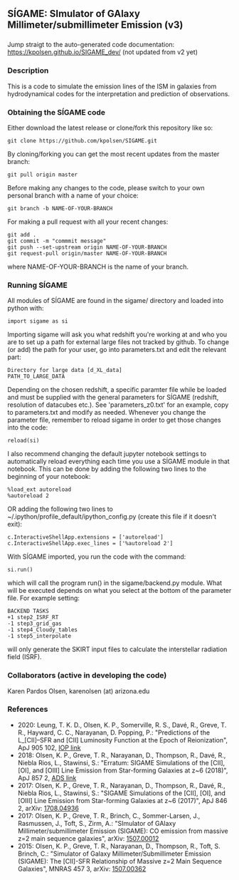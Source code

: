 ## SÍGAME: SImulator of GAlaxy Millimeter/submillimeter Emission (v3)

###
Jump straigt to the auto-generated code documentation:
https://kpolsen.github.io/SIGAME_dev/ (not updated from v2 yet)

### Description
This is a code to simulate the emission lines of the ISM in galaxies from hydrodynamical codes for the interpretation and prediction of observations.

### Obtaining the SÍGAME code
Either download the latest release or clone/fork this repository like so:
``` 
git clone https://github.com/kpolsen/SIGAME.git
```
By cloning/forking you can get the most recent updates from the master branch:
``` 
git pull origin master
```
Before making any changes to the code, please switch to your own personal branch with a name of your choice:
```
git branch -b NAME-OF-YOUR-BRANCH
```
For making a pull request with all your recent changes:
``` 
git add .
git commit -m "commmit message"
git push --set-upstream origin NAME-OF-YOUR-BRANCH
git request-pull origin/master NAME-OF-YOUR-BRANCH
```
where NAME-OF-YOUR-BRANCH is the name of your branch.

### Running SÍGAME

All modules of SÍGAME are found in the sigame/ directory and loaded into python with:
``` 
import sigame as si
```
Importing sigame will ask you what redshift you're working at and who you are to set up a path for external large files not tracked by github. To change (or add) the path for your user, go into parameters.txt and edit the relevant part:
```
Directory for large data [d_XL_data]
PATH_TO_LARGE_DATA
```
Depending on the chosen redshift, a specific paramter file while be loaded and must be supplied with the general parameters for SÍGAME (redshift, resolution of datacubes etc.). See 'parameters_z0.txt' for an example, copy to parameters.txt and modify as needed. Whenever you change the parameter file, remember to reload sigame in order to get those changes into the code:
``` 
reload(si)
```
I also recommend changing the default jupyter notebook settings to automatically reload everything each time you use a SÍGAME module in that notebook. This can be done by adding the following two lines to the beginning of your notebook:
```
%load_ext autoreload
%autoreload 2
```
OR adding the following two lines to ~/.ipython/profile_default/ipython_config.py (create this file if it doesn't exit):
```
c.InteractiveShellApp.extensions = ['autoreload'] 
c.InteractiveShellApp.exec_lines = ['%autoreload 2']

```
With SÍGAME imported, you run the code with the command:
``` 
si.run()
```
which will call the program run() in the sigame/backend.py module. What will be executed depends on what you select at the bottom of the parameter file. For example setting:
```
BACKEND TASKS
+1 step2_ISRF_RT
-1 step3_grid_gas
-1 step4_Cloudy_tables
-1 step5_interpolate
```
will only generate the SKIRT input files to calculate the interstellar radiation field (ISRF).

### Collaborators (active in developing the code)
Karen Pardos Olsen, karenolsen (at) arizona.edu

### References
  - 2020: Leung, T. K. D., Olsen, K. P., Somerville, R. S., Davé, R., Greve, T. R., Hayward, C. C., Narayanan, D. Popping, P.: "Predictions of the L_[CII]–SFR and [CII] Luminosity Function at the Epoch of Reionization", ApJ 905 102, [IOP link](https://iopscience.iop.org/article/10.3847/1538-4357/abc25e)
  - 2018: Olsen, K. P., Greve, T. R., Narayanan, D., Thompson, R., Davé, R., Niebla Rios, L., Stawinsi, S.: "Erratum: SIGAME Simulations of the [CII], [OI], and [OIII] Line Emission from Star-forming Galaxies at z~6 (2018)", ApJ 857 2, [ADS link](http://adsabs.harvard.edu/abs/2018ApJ...857..148O)
  - 2017: Olsen, K. P., Greve, T. R., Narayanan, D., Thompson, R., Davé, R., Niebla Rios, L., Stawinsi, S.: "SIGAME Simulations of the [CII], [OI], and [OIII] Line Emission from Star-forming Galaxies at z~6 (2017)", ApJ 846 2, arXiv: [1708.04936](https://arxiv.org/abs/1708.04936)
  - 2017: Olsen, K. P., Greve, T. R., Brinch, C., Sommer-Larsen, J., Rasmussen, J., Toft, S., Zirm, A.: "SImulator of GAlaxy Millimeter/submillimeter Emission (SIGAME): CO emission from massive z=2 main sequence galaxies", arXiv: [1507.00012](http://arxiv.org/abs/1507.00012)
  - 2015: Olsen, K. P., Greve, T. R., Narayanan, D., Thompson, R., Toft, S. Brinch, C.: "Simulator of Galaxy Millimeter/Submillimeter Emission (SIGAME): The [CII]-SFR Relationship of Massive z=2 Main Sequence Galaxies", MNRAS 457 3, arXiv: [1507.00362](http://arxiv.org/abs/1507.00362)
